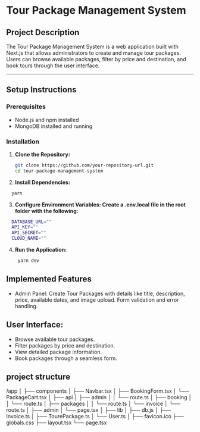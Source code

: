 # Tour Package Management System

## Project Description

The Tour Package Management System is a web application built with Next.js that allows administrators to create and manage tour packages. Users can browse available packages, filter by price and destination, and book tours through the user interface.

---

## Setup Instructions

### Prerequisites

- Node.js and npm installed
- MongoDB installed and running

### Installation

1. **Clone the Repository:**

   ```bash
   git clone https://github.com/your-repository-url.git
   cd tour-package-management-system

   ```

2. **Install Dependencies:**
  ```bash
    yarn
   ```

3. **Configure Environment Variables: Create a .env.local file in the root folder with the following:**
  ```bash
    DATABASE_URL=""
    API_KEY=""
    API_SECRET=""
    CLOUD_NAME=""
  ```

4. **Run the Application:**
   ```bash
    yarn dev
   ```

## Implemented Features
- Admin Panel:
   Create Tour Packages with details like title, description, price, available dates, and image upload.
   Form validation and error handling.

## User Interface: 
- Browse available tour packages.
- Filter packages by price and destination.
- View detailed package information.
- Book packages through a seamless form.

## project structure
/app
│
├── components
│   ├── Navbar.tsx
│   ├── BookingForm.tsx
│   └── PackageCart.tsx
│
├── api
│   ├── admin
│   │   └── route.ts
│   ├── booking
│   │   └── route.ts
│   ├── packages
│   │   └── route.ts
│   └── invoice
│       └── route.ts
│
├── admin
│   └── page.tsx
│
├── lib
│   ├── db.js
│   ├── Invoice.ts
│   ├── TourePackage.ts
│   └── User.ts
│
├── favicon.ico
├── globals.css
├── layout.tsx
└── page.tsx
